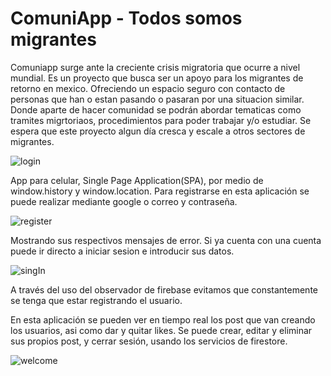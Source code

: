 # ComuniApp - Todos somos migrantes

Comuniapp surge ante la creciente crisis migratoria que ocurre a nivel mundial. Es un proyecto que busca ser un apoyo para los migrantes de retorno en mexico. Ofreciendo un espacio seguro con contacto de personas que han o estan pasando o pasaran por una situacion similar. Donde aparte de hacer comunidad se podrán abordar tematicas como tramites migrtoriaos, procedimientos para poder trabajar y/o estudiar.  Se espera que este proyecto algun día cresca y escale a otros sectores de migrantes. 

![login](https://user-images.githubusercontent.com/101679628/219112980-e71ae319-f620-4de0-b5d7-81d90f9b66ad.png)

App para celular, Single Page Application(SPA), por medio de  window.history y  window.location. Para registrarse en esta aplicación se puede realizar mediante google o correo y contraseña. 

![register](https://user-images.githubusercontent.com/101679628/219114454-e2858f27-8fe2-4c21-8a82-ea0383d00721.png)

Mostrando sus respectivos mensajes de error. Si ya cuenta con una cuenta puede ir directo a iniciar sesion e introducir sus datos. 

![singIn](https://user-images.githubusercontent.com/101679628/219115724-dd347faa-c098-49e3-95af-9e625e2e1393.png)

 A través del uso del observador de firebase evitamos que constantemente se tenga que estar registrando el usuario. 
 
 En esta aplicación se pueden ver en tiempo real los post que van creando los usuarios, asi como dar y quitar likes. Se puede crear, editar y eliminar sus propios post, y cerrar sesión, usando los servicios de firestore.

![welcome](https://user-images.githubusercontent.com/101679628/219116093-c609c057-4935-4636-bf27-b23ed2d58ded.png)

